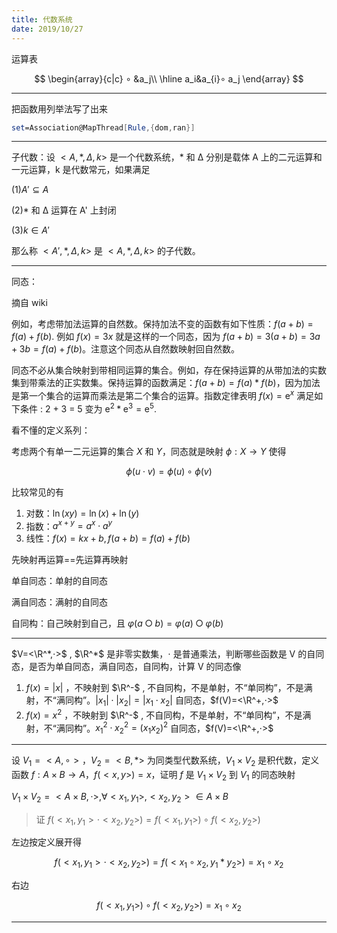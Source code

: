 ```yaml
---
title: 代数系统
date: 2019/10/27
---
```


运算表

$$
\begin{array}{c|c}
    ∘ &a_j\\
    \hline
    a_i&a_{i}∘ a_j
\end{array}
$$

---

把函数用列举法写了出来

```Mathematica
set=Association@MapThread[Rule,{dom,ran}]
```

---

子代数：设 $<A, *, Δ, k>$ 是一个代数系统，* 和 Δ 分别是载体 A 上的二元运算和一元运算，k 是代数常元，如果满足

(1)$A'⊆ A$

(2)* 和 Δ 运算在 A' 上封闭

(3)$k∈A'$

那么称 $<A', *, Δ, k>$ 是 $< A, *, Δ, k >$ 的子代数。

---

同态：

摘自 wiki

例如，考虑带加法运算的自然数。保持加法不变的函数有如下性质：$f(a + b) = f(a) + f(b)$. 例如 $f(x) = 3x$ 就是这样的一个同态，因为 $f(a + b) = 3(a + b) = 3a + 3b = f(a) + f(b)$。注意这个同态从自然数映射回自然数。

同态不必从集合映射到带相同运算的集合。例如，存在保持运算的从带加法的实数集到带乘法的正实数集。保持运算的函数满足：$f(a + b) = f(a) * f(b)$，因为加法是第一个集合的运算而乘法是第二个集合的运算。指数定律表明 $f(x) = \mathrm{e}^x$ 满足如下条件 : 2 + 3 = 5 变为 $\mathrm{e}^2 * \mathrm{e}^3 = \mathrm{e}^5$.

看不懂的定义系列：

考虑两个有单一二元运算的集合 $X$ 和 $Y$，同态就是映射 $\phi :X→ Y$ 使得

$$
\phi (u\cdot v)=\phi (u)\circ \phi (v)
$$

比较常见的有

1. 对数：$\ln(xy)=\ln(x)+\ln(y)$
2. 指数：$a^{x+y}=a^x⋅a^y$
3. 线性：$f(x)=kx+b,f(a+b)=f(a)+f(b)$

先映射再运算==先运算再映射

单自同态：单射的自同态

满自同态：满射的自同态

自同构：自己映射到自己，且 $φ(a○b)=φ(a)○φ(b)$

---

$V=<\R^*,⋅>$ , $\R^*$ 是非零实数集，⋅ 是普通乘法，判断哪些函数是 V 的自同态，是否为单自同态，满自同态，自同构，计算 V 的同态像

1. $f(x)=|x|$ ，不映射到 $\R^-$ , 不自同构，不是单射，不“单同构”，不是满射，不“满同构”。$|x_1|⋅|x_2|=|x_1⋅x_2|$ 自同态，$f(V)=<\R^+,⋅>$
2. $f(x)=x^2$ ，不映射到 $\R^-$ , 不自同构，不是单射，不“单同构”，不是满射，不“满同构”。$x_1^2⋅x_2^2=(x_1x_2)^2$ 自同态，$f(V)=<\R^+,⋅>$

---

设 $V_1=<A,∘>，V_2=<B,*>$ 为同类型代数系统，$V_1×V_2$ 是积代数，定义函数 $f:A×B→A，f(<x,y>)=x$，证明 $f$ 是 $V_1×V_2$ 到 $V_1$ 的同态映射

$V_1×V_2=<A×B,⋅>,∀ <x_1,y_1>,<x_2,y_2>∈ A×B$

> 证 $f(<x_1,y_1>⋅<x_2,y_2>)=f(<x_1,y_1>)∘f(<x_2,y_2>)$

左边按定义展开得

$$
f(<x_1,y_1>⋅<x_2,y_2>)=f(<x_1∘x_2,y_1*y_2>)=x_1∘x_2
$$

右边

$$
f(<x_1,y_1>)∘f(<x_2,y_2>)=x_1∘ x_2
$$

---
